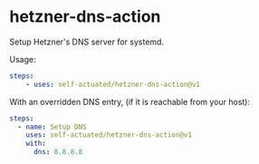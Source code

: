 # hetzner-dns-action

Setup Hetzner's DNS server for systemd.

Usage:

```yaml
steps:
    - uses: self-actuated/hetzner-dns-action@v1
```

With an overridden DNS entry, (if it is reachable from your host):

```yaml
steps:
  - name: Setup DNS
    uses: self-actuated/hetzner-dns-action@v1
    with:
      dns: 8.8.8.8
```
